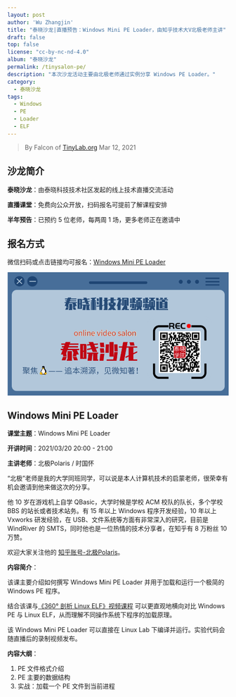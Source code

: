 ```yaml
---
layout: post
author: 'Wu Zhangjin'
title: "泰晓沙龙|直播预告：Windows Mini PE Loader，由知乎技术大V北极老师主讲"
draft: false
top: false
license: "cc-by-nc-nd-4.0"
album: "泰晓沙龙"
permalink: /tinysalon-pe/
description: "本次沙龙活动主要由北极老师通过实例分享 Windows PE Loader。"
category:
  - 泰晓沙龙
tags:
  - Windows
  - PE
  - Loader
  - ELF
---
```


> By Falcon of [TinyLab.org][1]
> Mar 12, 2021

## 沙龙简介

**泰晓沙龙**：由泰晓科技技术社区发起的线上技术直播交流活动

**直播课堂**：免费向公众开放，扫码报名可提前了解课程安排

**半年预告**：已预约 5 位老师，每两周 1 场，更多老师正在邀请中

## 报名方式

微信扫码或点击链接均可报名：[Windows Mini PE Loader](https://www.cctalk.com/m/group/89433087)

![泰晓科技-直播课堂-报名入口](/wp-content/uploads/2021/03/tinylab-salon-video.png)

## Windows Mini PE Loader

**课堂主题**：Windows Mini PE Loader

**开讲时间**：2021/03/20 20:00 - 21:00

**主讲老师**：北极Polaris / 时国怀

“北极”老师是我的大学同班同学，可以说是本人计算机技术的启蒙老师，很荣幸有机会邀请到他来做这次的分享。

他 10 岁在游戏机上自学 QBasic，大学时候是学校 ACM 校队的队长，多个学校 BBS 的站长或者技术站务。有 15 年以上 Windows 程序开发经验，10 年以上 Vxworks 研发经验，在 USB、文件系统等方面有非常深入的研究，目前是 WindRiver 的 SMTS，同时他也是一位热情的技术分享者，在知乎有 8 万粉丝 10 万赞。

欢迎大家关注他的 [知乎账号-北极Polaris](https://zhihu.com/people/bei-ji-85)。

**内容简介**：

该课主要介绍如何撰写 Windows Mini PE Loader 并用于加载和运行一个极简的 Windows PE 程序。

结合该课与[《360° 剖析 Linux ELF》视频课程](https://www.cctalk.com/m/group/88089283) 可以更直观地横向对比 Windows PE 与 Linux ELF，从而理解不同操作系统下程序的加载原理。

该 Windows Mini PE Loader 可以直接在 Linux Lab 下编译并运行。实验代码会随直播后的录制视频发布。

**内容大纲**：

1. PE 文件格式介绍
2. PE 主要的数据结构
3. 实战：加载一个 PE 文件到当前进程

[1]: http://tinylab.org
